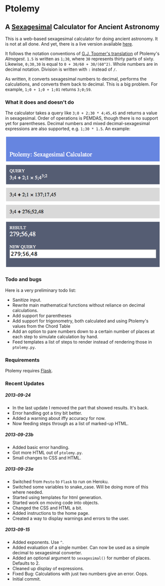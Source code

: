 # Ptolemy
## A [Sexagesimal](http://en.wikipedia.org/wiki/Sexagesimal) Calculator for Ancient Astronomy

This is a web-based sexagesimal calculator for doing ancient astronomy. It is not at all done. And yet, there is a live version available [here](http://ptolemy.herokuapp.com).

It follows the notation conventions of [G.J. Toomer's translation](http://www.amazon.com/Ptolemys-Almagest-Ptolemy/dp/0691002606/ref=sr_1_1?ie=UTF8&qid=1379259860&sr=8-1&keywords=g.j.+toomer+almagest) of Ptolemy's *Almagest*. `1.5` is written as `1;30`, where `30` represents thirty parts of sixty. Likewise, `0;30,30` is equal to `0 + 30/60 + 30/(60^2)`. Whole numbers are in decimal notation. Division is written with `:` instead of `/`.

As written, it converts sexagesimal numbers to decimal, performs the calculations, and converts them back to decimal. This is a big problem. For example, `1;0 + 1;0 + 1;01` returns `3;0;59`. 

### What it does and doesn't do

The calculator takes a query like `3;0 + 2;30 * 4;45,45` and returns a value in sexagesimal. Order of operations is PEMDAS, though there is no support yet for parentheses. Decimal numbers and mixed decimal-sexagesimal expressions are also supported, e.g. `1;30 * 1.5`. An example:

![](imgs/example.png)

### Todo and bugs

Here is a very preliminary todo list:

* Sanitize input.
* Rewrite main mathematical functions without reliance on decimal calculations.
* Add support for parentheses
* Add support for trigonometry, both calculated and using Ptolemy's values from the Chord Table
* Add an option to pare numbers down to a certain number of places at each step to simulate calculation by hand.
* Feed templates a list of steps to render instead of rendering those in `ptolemy.py`.

### Requirements

Ptolemy requires [Flask](http://flask.pocoo.org).

### Recent Updates

##### 2013-09-24 

* In the last update I removed the part that showed results. It's back.
* Error handling got a tiny bit better.
* Added a warning about iffy accuracy for now.
* Now feeding steps through as a list of marked-up HTML.

##### 2013-09-23b

* Added basic error handling.
* Got more HTML out of `ptolemy.py`.
* Small changes to CSS and HTML.


##### 2013-09-23a

* Switched from `Pesto` to `Flask` to run on Heroku.
* Switched some variables to snake_case. Will be doing more of this where needed.
* Started using templates for html generation.
* Started work on moving code into objects.
* Changed the CSS and HTML a bit.
* Added instructions to the home page.
* Created a way to display warnings and errors to the user.


##### 2013-09-15

* Added exponents. Use `^`.
* Added evaluation of a single number. Can now be used as a simple decimal to sexagesimal converter.
* Added an optional argument to `sexagesimal()` for number of places. Defaults to 2.
* Cleaned up display of expressions.
* Fixed Bug: Calculations with just two numbers give an error. Oops.
* Initial commit.